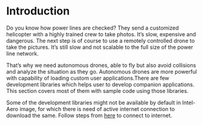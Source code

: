 # Introduction

Do you know how power lines are checked? They send a customized helicopter with
a highly trained crew to take photos. It’s slow, expensive and dangerous. The
next step is of course to use a remotely controlled drone to take the pictures.
It’s still slow and not scalable to the full size of the power line network.

That’s why we need autonomous drones, able to fly but also avoid collisions and
analyze the situation as they go. Autonomous drones are more powerful with
capability of loading custom user applications.There are few development
libraries which helps user to develop companion applications. This section
covers most of them with sample code using those libraries.

Some of the development libraries might not be available by default in
Intel-Aero image, for which there is need of active internet connection to
download the same. Follow steps from
[here](https://intel-aero.github.io/getting-started/connecting/#wifi-client)
to connect to internet.
